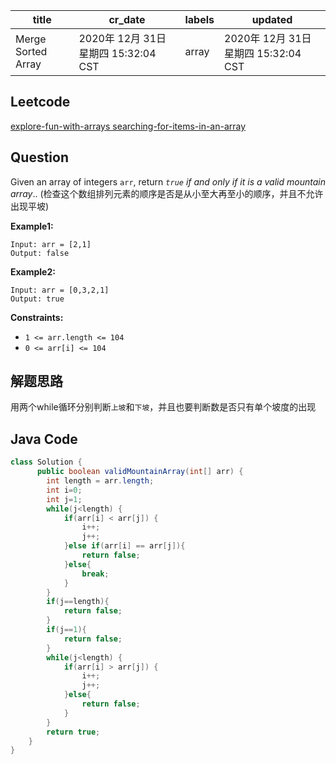 

| title              | cr_date                              | labels | updated                              |
| ------------------ | ------------------------------------ | ------ | ------------------------------------ |
| Merge Sorted Array | 2020年 12月 31日 星期四 15:32:04 CST | array  | 2020年 12月 31日 星期四 15:32:04 CST |



## Leetcode

[explore-fun-with-arrays searching-for-items-in-an-array](https://leetcode.com/explore/learn/card/fun-with-arrays/527/searching-for-items-in-an-array/3251/) 

## Question

Given an array of integers `arr`, return *`true` if and only if it is a valid mountain array*.. (检查这个数组排列元素的顺序是否是从小至大再至小的顺序，并且不允许出现平坡)



**Example1:**

```
Input: arr = [2,1]
Output: false
```

 **Example2:**

```
Input: arr = [0,3,2,1]
Output: true
```

**Constraints:**

- `1 <= arr.length <= 104`
- `0 <= arr[i] <= 104`



## 解题思路

用两个while循环分别判断`上坡`和`下坡`，并且也要判断数是否只有单个坡度的出现



## Java Code

```java
class Solution {
      public boolean validMountainArray(int[] arr) {
        int length = arr.length;
        int i=0;
        int j=1;
        while(j<length) {
            if(arr[i] < arr[j]) {
                i++;
                j++;
            }else if(arr[i] == arr[j]){
                return false;
            }else{
                break;
            }
        }
        if(j==length){
            return false;
        }
        if(j==1){
            return false;
        }
        while(j<length) {
            if(arr[i] > arr[j]) {
                i++;
                j++;
            }else{
                return false;
            }
        }
        return true;
    }
}
```

